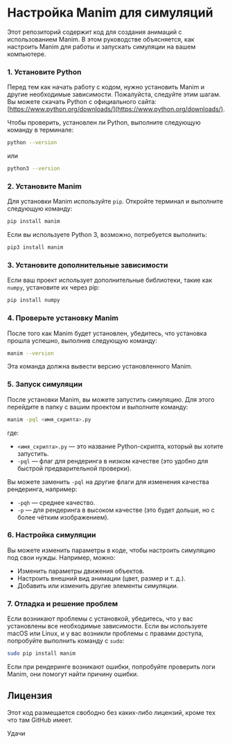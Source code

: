 # Настройка Manim для симуляций

Этот репозиторий содержит код для создания анимаций с использованием Manim. В этом руководстве объясняется, как настроить Manim для работы и запускать симуляции на вашем компьютере.

### 1. Установите Python

Перед тем как начать работу с кодом, нужно установить Manim и другие необходимые зависимости. Пожалуйста, следуйте этим шагам.
Вы можете скачать Python с официального сайта: [https://www.python.org/downloads/](https://www.python.org/downloads/).

Чтобы проверить, установлен ли Python, выполните следующую команду в терминале:

```bash
python --version
```

или

```bash
python3 --version
```

### 2. Установите Manim

Для установки Manim используйте `pip`. Откройте терминал и выполните следующую команду:

```bash
pip install manim
```

Если вы используете Python 3, возможно, потребуется выполнить:

```bash
pip3 install manim
```

### 3. Установите дополнительные зависимости

Если ваш проект использует дополнительные библиотеки, такие как `numpy`, установите их через pip:

```bash
pip install numpy
```

### 4. Проверьте установку Manim

После того как Manim будет установлен, убедитесь, что установка прошла успешно, выполнив следующую команду:

```bash
manim --version
```

Эта команда должна вывести версию установленного Manim.

### 5. Запуск симуляции

После установки Manim, вы можете запустить симуляцию. Для этого перейдите в папку с вашим проектом и выполните команду:

```bash
manim -pql <имя_скрипта>.py
```

где:
- `<имя_скрипта>.py` — это название Python-скрипта, который вы хотите запустить.
- `-pql` — флаг для рендеринга в низком качестве (это удобно для быстрой предварительной проверки).

Вы можете заменить `-pql` на другие флаги для изменения качества рендеринга, например:
- `-pqh` — среднее качество.
- `-p` — для рендеринга в высоком качестве (это будет дольше, но с более чётким изображением).

### 6. Настройка симуляции

Вы можете изменить параметры в коде, чтобы настроить симуляцию под свои нужды. Например, можно:
- Изменить параметры движения объектов.
- Настроить внешний вид анимации (цвет, размер и т. д.).
- Добавить или изменить другие элементы симуляции.

### 7. Отладка и решение проблем

Если возникают проблемы с установкой, убедитесь, что у вас установлены все необходимые зависимости. Если вы используете macOS или Linux, и у вас возникли проблемы с правами доступа, попробуйте выполнить команду с `sudo`:

```bash
sudo pip install manim
```

Если при рендеринге возникают ошибки, попробуйте проверить логи Manim, они помогут найти причину ошибки.

## Лицензия

Этот код размещается свободно без каких-либо лицензий, кроме тех что там GitHub имеет. 

Удачи
